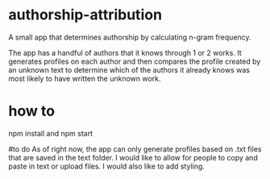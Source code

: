 # authorship-attribution

A small app that determines authorship by calculating n-gram frequency.

The app has a handful of authors that it knows through 1 or 2 works. It generates profiles on each author and then compares the profile created by an unknown text to determine which of the authors it already knows was most likely to have written the unknown work.

# how to
npm install and npm start

#to do
As of right now, the app can only generate profiles based on .txt files that are saved in the text folder. I would like to allow for people to copy and paste in text or upload files. I would also like to add styling.